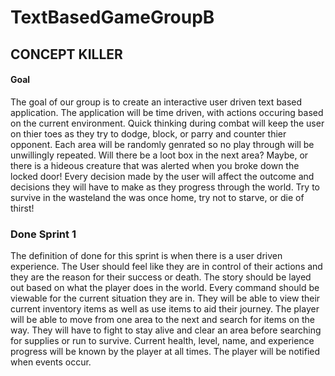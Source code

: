 # TextBasedGameGroupB

## CONCEPT KILLER

#### Goal 
  The goal of our group is to create an interactive user driven text based application. The application will be time driven, with actions 
occuring based on the current environment. Quick thinking during combat will keep the user on thier toes as they try to dodge, block, or parry and counter thier opponent. Each area will be randomly genrated so no play through will be unwillingly repeated. Will there be a loot box in the next area? Maybe, or there is a hideous creature that was alerted when you broke down the locked door! Every decision made by the user will affect the outcome and decisions they will have to make as they progress through the world. Try to survive in the wasteland the was once home, try not to starve, or die of thirst!

### Done Sprint 1
  The definition of done for this sprint is when there is a user driven experience. The User should feel like they are in control of their actions and they are the reason for their success or death. The story should be layed out based on what the player does in the world. Every command should be viewable for the current situation they are in. They will be able to view their current inventory items as well as use items to aid their journey. The player will be able to move from one area to the next and search for items on the way. They will have to fight to stay alive and clear an area before searching for supplies or run to survive. Current health, level, name, and experience progress will be known by the player at all times. The player will be notified when events occur.
